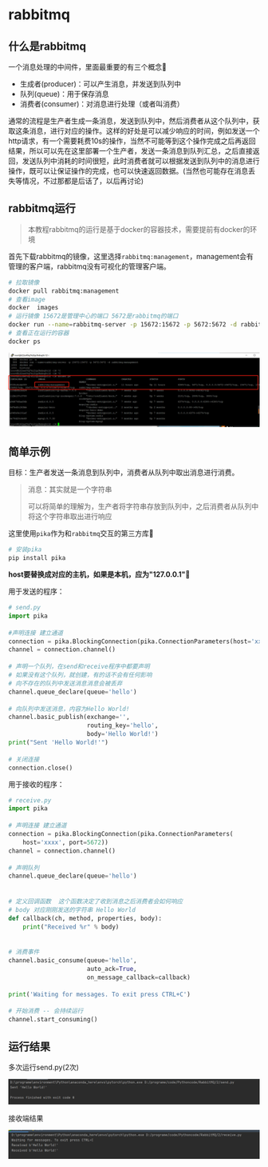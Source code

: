# rabbitmq

## 什么是rabbitmq

一个消息处理的中间件，里面最重要的有三个概念:jack_o_lantern:

* 生成者(producer)：可以产生消息，并发送到队列中
* 队列(queue)：用于保存消息
* 消费者(consumer)：对消息进行处理（或者叫消费）

通常的流程是生产者生成一条消息，发送到队列中，然后消费者从这个队列中，获取这条消息，进行对应的操作。这样的好处是可以减少响应的时间，例如发送一个http请求，有一个需要耗费10s的操作，当然不可能等到这个操作完成之后再返回结果，所以可以先在这里部署一个生产者，发送一条消息到队列汇总，之后直接返回，发送队列中消耗的时间很短，此时消费者就可以根据发送到队列中的消息进行操作，既可以让保证操作的完成，也可以快速返回数据。(当然也可能存在消息丢失等情况，不过那都是后话了，以后再讨论)

## rabbitmq运行

>本教程rabbitmq的运行是基于docker的容器技术，需要提前有docker的环境

首先下载rabbitmq的镜像，这里选择`rabbitmq:management`，management会有管理的客户端，rabbitmq没有可视化的管理客户端。

```bash
# 拉取镜像
docker pull rabbitmq:management
# 查看image
docker  images
# 运行镜像 15672是管理中心的端口 5672是rabbitmq的端口
docker run --name=rabbitmq-server -p 15672:15672 -p 5672:5672 -d rabbitmq:management
# 查看正在运行的容器
docker ps
```

![image-20220613101444342](md_img/环境搭建及基础示例/image-20220613101444342.png)

## 简单示例

目标：生产者发送一条消息到队列中，消费者从队列中取出消息进行消费。

>消息：其实就是一个字符串
>
>可以将简单的理解为，生产者将字符串存放到队列中，之后消费者从队列中将这个字符串取出进行响应

这里使用`pika`作为和`rabbitmq`交互的第三方库:haircut:

```bash
# 安装pika
pip install pika
```

**host要替换成对应的主机，如果是本机，应为"127.0.0.1"**:dancers:

用于发送的程序：

```python
# send.py
import pika

#声明连接 建立通道
connection = pika.BlockingConnection(pika.ConnectionParameters(host='xxxx', port=5672))
channel = connection.channel()

# 声明一个队列，在send和receive程序中都要声明
# 如果没有这个队列，就创建，有的话不会有任何影响
# 向不存在的队列中发送消息消息会被丢弃
channel.queue_declare(queue='hello')

# 向队列中发送消息，内容为Hello World!
channel.basic_publish(exchange='',
                      routing_key='hello',
                      body='Hello World!')
print("Sent 'Hello World!'")

# 关闭连接
connection.close()
```

用于接收的程序：

```python
# receive.py
import pika

# 声明连接 建立通道
connection = pika.BlockingConnection(pika.ConnectionParameters(
    host='xxxx', port=5672))
channel = connection.channel()

# 声明队列
channel.queue_declare(queue='hello')


# 定义回调函数  这个函数决定了收到消息之后消费者会如何响应
# body 对应刚刚发送的字符串 Hello World
def callback(ch, method, properties, body):
    print("Received %r" % body)


# 消费事件
channel.basic_consume(queue='hello',
                      auto_ack=True,
                      on_message_callback=callback)

print('Waiting for messages. To exit press CTRL+C')

# 开始消费 -- 会持续运行
channel.start_consuming()
```

## 运行结果

多次运行send.py(2次)

![image-20220613102647773](md_img/环境搭建及基础示例/image-20220613102647773.png)

接收端结果

![image-20220613102710964](md_img/环境搭建及基础示例/image-20220613102710964.png)